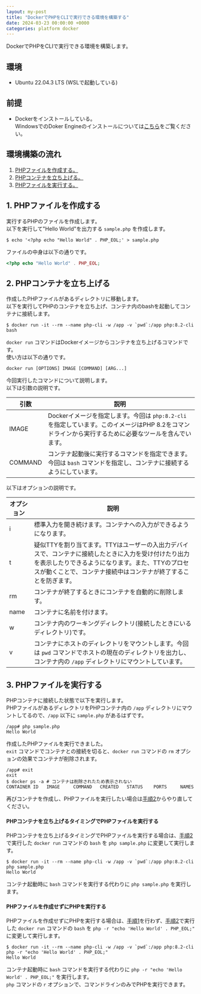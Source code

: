 ```yaml
---
layout: my-post
title: "DockerでPHPをCLIで実行できる環境を構築する"
date: 2024-03-23 00:00:00 +0000
categories: platform docker
---
```


DockerでPHPをCLIで実行できる環境を構築します。

## 環境
- Ubuntu 22.04.3 LTS (WSLで起動している)

## 前提
- Dockerをインストールしている。  
WindowsでのDoker Engineのインストールについては[こちら](/platform/docker/installing-docker-engine-on-windows)をご覧ください。

## 環境構築の流れ
1. [PHPファイルを作成する。](#1-phpファイルを作成する)
2. [PHPコンテナを立ち上げる。](#2-phpコンテナを立ち上げる)
3. [PHPファイルを実行する。](#3-phpファイルを実行する)

## 1. PHPファイルを作成する
実行するPHPのファイルを作成します。  
以下を実行して"Hello World"を出力する `sample.php` を作成します。
```
$ echo '<?php echo "Hello World" . PHP_EOL;' > sample.php
```
ファイルの中身は以下の通りです。
```php
<?php echo "Hello World" . PHP_EOL;
```

## 2. PHPコンテナを立ち上げる
作成したPHPファイルがあるディレクトリに移動します。  
以下を実行してPHPのコンテナを立ち上げ、コンテナ内のbashを起動してコンテナに接続します。
```
$ docker run -it --rm --name php-cli -w /app -v `pwd`:/app php:8.2-cli bash
```

`docker run` コマンドはDockerイメージからコンテナを立ち上げるコマンドです。  
使い方は以下の通りです。
```
docker run [OPTIONS] IMAGE [COMMAND] [ARG...]
```

今回実行したコマンドについて説明します。  
以下は引数の説明です。

|引数|説明|
|----|----|
|IMAGE|Dockerイメージを指定します。今回は `php:8.2-cli` を指定しています。このイメージはPHP 8.2をコマンドラインから実行するために必要なツールを含んでいます。|
|COMMAND|コンテナ起動後に実行するコマンドを指定できます。今回は `bash` コマンドを指定し、コンテナに接続するようにしています。|

以下はオプションの説明です。

|オプション|説明|
|----|----|
|i|標準入力を開き続けます。コンテナへの入力ができるようになります。|
|t|疑似TTYを割り当てます。TTYはユーザーの入出力デバイスで、コンテナに接続したときに入力を受け付けたり出力を表示したりできるようになります。また、TTYのプロセスが動くことで、コンテナ接続中はコンテナが終了することを防ぎます。|
|rm|コンテナが終了するときにコンテナを自動的に削除します。|
|name|コンテナに名前を付けます。|
|w|コンテナ内のワーキングディレクトリ(接続したときにいるディレクトリ)です。|
|v|コンテナにホストのディレクトリをマウントします。今回は `pwd` コマンドでホストの現在のディレクトリを出力し、コンテナ内の `/app` ディレクトリにマウントしています。|

## 3. PHPファイルを実行する
PHPコンテナに接続した状態で以下を実行します。  
PHPファイルがあるディレクトリをPHPコンテナ内の `/app` ディレクトリにマウントしてるので、`/app` 以下に `sample.php` があるはずです。
```
/app# php sample.php
Hello World
```
作成したPHPファイルを実行できました。  
`exit` コマンドでコンテナとの接続を切ると、`docker run` コマンドの `rm` オプションの効果でコンテナが削除されます。  
```
/app# exit
exit
$ docker ps -a # コンテナは削除されたため表示されない
CONTAINER ID   IMAGE     COMMAND   CREATED   STATUS    PORTS     NAMES
```
再びコンテナを作成し、PHPファイルを実行したい場合は[手順2](#2-phpコンテナを立ち上げる)からやり直してください。

#### PHPコンテナを立ち上げるタイミングでPHPファイルを実行する
PHPコンテナを立ち上げるタイミングでPHPファイルを実行する場合は、[手順2](#2-phpコンテナを立ち上げる)で実行した `docker run` コマンドの `bash` を `php sample.php` に変更して実行します。
```
$ docker run -it --rm --name php-cli -w /app -v `pwd`:/app php:8.2-cli php sample.php
Hello World
```
コンテナ起動時に `bash` コマンドを実行する代わりに `php sample.php` を実行します。

#### PHPファイルを作成せずにPHPを実行する
PHPファイルを作成せずにPHPを実行する場合は、[手順1](#1-phpファイルを作成する)を行わず、[手順2](#2-phpコンテナを立ち上げる)で実行した `docker run` コマンドの `bash` を `php -r "echo 'Hello World' . PHP_EOL;"` に変更して実行します。
```
$ docker run -it --rm --name php-cli -w /app -v `pwd`:/app php:8.2-cli php -r "echo 'Hello World' . PHP_EOL;"
Hello World
```
コンテナ起動時に `bash` コマンドを実行する代わりに `php -r "echo 'Hello World' . PHP_EOL;"` を実行します。  
`php` コマンドの `r` オプションで、コマンドラインのみでPHPを実行できます。